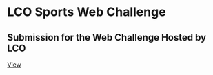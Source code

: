# LCO Sports Web Challenge

## Submission for the Web Challenge Hosted by LCO

[View](https://s-ashwin.github.io/LCO-sports-web-challenge)